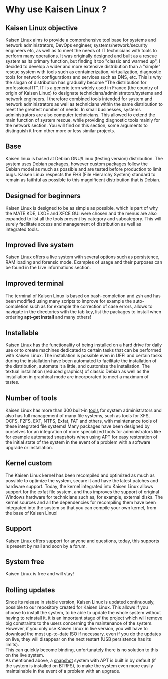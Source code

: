 # Why use Kaisen Linux ?

## Kaisen Linux objective
Kaisen Linux aims to provide a comprehensive tool base for systems and network administrators, DevOps engineer, systems/network/security engineers etc, as well as to meet the needs of IT technicians with tools to perform many operations.
It was originally designed and built as a rescue system as its primary function, but finding it too "classic and warmed up", I decided to develop a wider and more extensive distribution than a "simple" rescue system with tools such as containerization, virtualization, diagnostic tools for network configurations and services such as DNS, etc.
This is why the slogan of distribution has gradually become "The distribution for professional IT". IT is a generic term widely used in France (the country of origin of Kaisen Linux) to designate technicians/administrators/systems and network engineers.
I therefore combined tools intended for system and network administrators as well as technicians within the same distribution to meet the greatest number of needs. In small businesses, systems administrators are also computer technicians.
This allowed to extend the main function of system rescue, while providing diagnostic tools mainly for the network section.
You will find on this section, some arguments to distinguish it from other more or less similar projects.

## Base
Kaisen linux is based at Debian GNU/Linux (testing version) distribution. The system uses Debian packages, however custom packages follow the Debian model as much as possible and are tested before production to limit bugs. Kaisen Linux respects the FHS (File Hierarchy System) standard to remain as faithful as possible to this magnificent distribution that is Debian.

## Designed for beginners
Kaisen Linux is designed to be as simple as possible, which is part of why the MATE KDE, LXDE and XFCE GUI were chosen and the menus are also expanded to list all the tools present by category and subcategory. This will surely facilitate access and management of distribution as well as integrated tools.

## Improved live system
Kaisen Linux offers a live system with several options such as persistence, RAM loading and forensic mode. Examples of usage and their purposes can be found in the Live informations section.

## Improved terminal
The terminal of Kaisen Linux is based on bash-completion and zsh and has been modified using many scripts to improve for example the auto-completion such as for example the correction of case errors, allows to navigate in the directories with the tab key, list the packages to install when ordering **apt-get install** and many others!

## Installable
Kaisen Linux has the functionality of being installed on a hard drive for daily use or to create machines dedicated to certain tasks that can be performed with Kaisen Linux. The installation is possible even in UEFI and certain tasks during the installation have been automated to facilitate the installation of the distribution, automate it a little, and customize the installation. The textual installation (reduced graphics) of classic Debian as well as the installation in graphical mode are incorporated to meet a maximum of tastes.  

## Number of tools
Kaisen Linux has more than 300 built-in [tools](tools.html) for system administrators and also has full management of many file systems, such as tools for XFS, OCFS, F2FS, EXT, NTFS, Exfat, FAT and others, with maintenance tools of these integrated file systems! Many packages have been designed by ourselves for an integration of more specialized tools for administrators like for example automated snapshots when using APT for easy restoration of the initial state of the system in the event of a problem with a software upgrade or installation.

## Kernel custom
The Kaisen Linux kernel has been recompiled and optimized as much as possible to optimize the system, secure it and have the latest patches and hardware support. Today, the kernel integrated into Kaisen Linux allows support for the exfat file system, and thus improves the support of original Windows hardware for technicians such as, for example, external disks. The kernel sources and all the dependencies for recompiling them have been integrated into the system so that you can compile your own kernel, from the base of Kaisen Linux!

## Support
Kaisen Linux offers support for anyone and questions, today, this supports is present by mail and soon by a forum.

## System free
Kaisen Linux is free and will stay!

## Rolling updates
Since its release in stable version, Kaisen Linux is updated continuously, possible to our repository created for Kaisen Linux. This allows if you choose to install the system, to be able to update the whole system without having to reinstall it, it is an important stage of the project which will remove big constraints to the users concerning the maintenance of the system.  
However, if you only use Kaisen Linux in live version, you will have to download the most up-to-date ISO if necessary, even if you do the updates on live, they will disappear on the next restart (USB persistence has its limits).  
This can quickly become binding, unfortunately there is no solution to this on the live system.  
As mentioned above, a [snapshot](advanced-btrfs-utilisation.html#apt-snapshots) system with APT is built in by default (if the system is installed on BTRFS), to make the system even more easily maintainable in the event of a problem with an upgrade.
